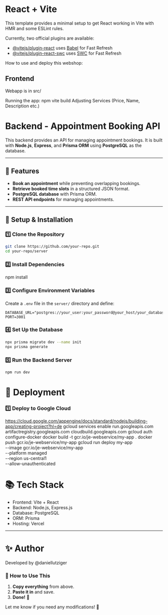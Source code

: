 # React + Vite

This template provides a minimal setup to get React working in Vite with HMR and some ESLint rules.

Currently, two official plugins are available:

- [@vitejs/plugin-react](https://github.com/vitejs/vite-plugin-react/blob/main/packages/plugin-react/README.md) uses [Babel](https://babeljs.io/) for Fast Refresh
- [@vitejs/plugin-react-swc](https://github.com/vitejs/vite-plugin-react-swc) uses [SWC](https://swc.rs/) for Fast Refresh


How to use and deploy this webshop:

## Frontend
Webapp is in src/

Running the app: npm vite build
Adjusting Services (Price, Name, Description etc.)


# Backend - Appointment Booking API

This backend provides an API for managing appointment bookings. It is built with **Node.js**, **Express**, and **Prisma ORM** using **PostgreSQL** as the database.

---

## 🚀 Features
- **Book an appointment** while preventing overlapping bookings.
- **Retrieve booked time slots** in a structured JSON format.
- **PostgreSQL database** with Prisma ORM.
- **REST API endpoints** for managing appointments.

---

## 🔧 Setup & Installation

### 1️⃣ **Clone the Repository**
```sh
git clone https://github.com/your-repo.git
cd your-repo/server
```

### 2️⃣ **Install Dependencies**
npm install

### 3️⃣ Configure Environment Variables
Create a `.env` file in the `server/` directory and define:
```env
DATABASE_URL="postgres://your_user:your_password@your_host/your_database"
PORT=3001
```

### 4️⃣ Set Up the Database
```sh
npx prisma migrate dev --name init
npx prisma generate
```

### 5️⃣ Run the Backend Server
```sh
npm run dev
```

# 🚀 Deployment
### 1️⃣ Deploy to Google Cloud
https://cloud.google.com/appengine/docs/standard/nodejs/building-app/creating-project?hl=de
gcloud services enable run.googleapis.com artifactregistry.googleapis.com cloudbuild.googleapis.com
gcloud auth configure-docker
docker build -t gcr.io/je-webservice/my-app .
docker push gcr.io/je-webservice/my-app
gcloud run deploy my-app \
--image gcr.io/je-webservice/my-app \
--platform managed \
--region us-central1 \
--allow-unauthenticated

# 📚 Tech Stack
- Frontend: Vite + React
- Backend: Node.js, Express.js
- Database: PostgreSQL
- ORM: Prisma
- Hosting: Vercel

---

# ✨ Author
Developed by @daniellutziger
### **📌 How to Use This**
1. **Copy everything** from above.
3. **Paste it in** and save.
4. **Done!** 🎉

Let me know if you need any modifications! 🚀
